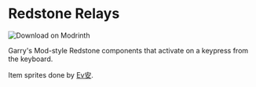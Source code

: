 # Redstone Relays

![Download on Modrinth](https://modrinth.com/mod/redstone-relays/)

Garry's Mod-style Redstone components that activate on a keypress from the keyboard. 

Item sprites done by [Ev安](https://greeko07.newgrounds.com/).